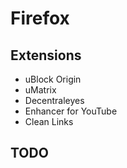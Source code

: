 # Firefox

## Extensions

- uBlock Origin
- uMatrix
- Decentraleyes
- Enhancer for YouTube
- Clean Links

## TODO
